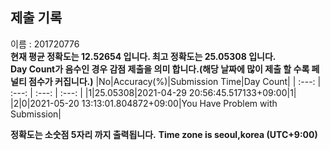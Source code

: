 


  
## 제출 기록  
이름 : 201720776  
**현재 평균 정확도는 12.52654 입니다. 최고 정확도는 25.05308 입니다.**  
**Day Count가 음수인 경우 감점 제출을 의미 합니다.(해당 날짜에 많이 제출 할 수록 페널티 점수가 커집니다.)**
|No|Accuracy(%)|Submission Time|Day Count|
| :---: | :---: | :---: | :---: |
|1|25.05308|2021-04-29 20:56:45.517133+09:00|1|
|2|0|2021-05-20 13:13:01.804872+09:00|You Have Problem with Submission|


**정확도는 소숫점 5자리 까지 출력됩니다.**
**Time zone is seoul,korea (UTC+9:00)**
